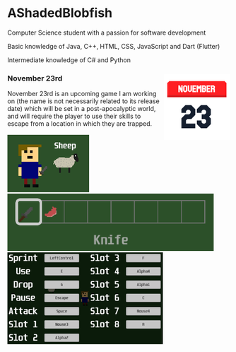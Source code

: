 # AShadedBlobfish

Computer Science student with a passion for software development
<br>

Basic knowledge of Java, C++, HTML, CSS, JavaScript and Dart (Flutter)

Intermediate knowledge of C# and Python

### November 23rd  <img src="icon_full.png" width="150" height="150" align="right">
November 23rd is an upcoming game I am working on (the name is not necessarily related to its release date) which will be set in a post-apocalyptic world, and will require the player to use their skills to escape from a location in which they are trapped.
<br><br>
<img src="sheep murder.png"> <img src="hotbar.png" align="center-top" height="130">
<img src="controls.png" width="352" height="208">
